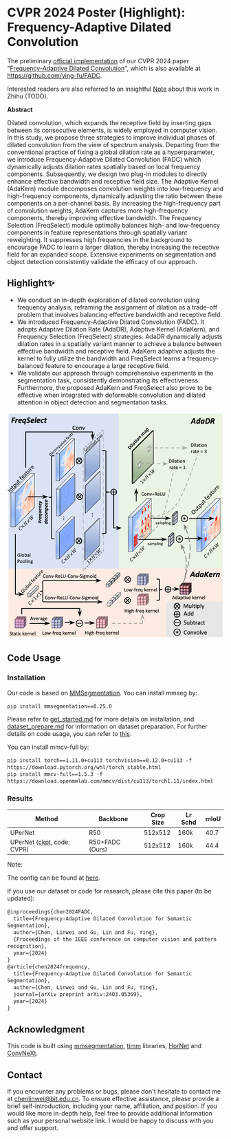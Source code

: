# CVPR 2024 Poster (Highlight): Frequency-Adaptive Dilated Convolution

The preliminary [official implementation](https://github.com/Linwei-Chen/FADC) of our CVPR 2024 paper "[Frequency-Adaptive Dilated Convolution](https://arxiv.org/abs/2403.05369)", which is also available at https://github.com/ying-fu/FADC.

Interested readers are also referred to an insightful [Note]() about this work in Zhihu (TODO). 

**Abstract**

Dilated convolution, which expands the receptive field by inserting gaps between its consecutive elements, is widely employed in computer vision. In this study, we propose three strategies to improve individual phases of dilated convolution from the view of spectrum analysis. Departing from the conventional practice of fixing a global dilation rate as a hyperparameter, we introduce Frequency-Adaptive Dilated Convolution (FADC) which dynamically adjusts dilation rates spatially based on local frequency components. 
Subsequently, we design two plug-in modules to directly enhance effective bandwidth and receptive field size. The Adaptive Kernel (AdaKern) module decomposes convolution weights into low-frequency and high-frequency components, dynamically adjusting the ratio between these components on a per-channel basis. By increasing the high-frequency part of convolution weights, AdaKern captures more high-frequency components, thereby improving effective bandwidth. The Frequency Selection (FreqSelect) module optimally balances high- and low-frequency components in feature representations through spatially variant reweighting. It suppresses high frequencies in the background to encourage FADC to learn a larger dilation, thereby increasing the receptive field for an expanded scope. Extensive experiments on segmentation and object detection consistently validate the efficacy of our approach. 



## Highlight✨

- We conduct an in-depth exploration of dilated convolution using frequency analysis, reframing the assignment of dilation as a trade-off problem that involves balancing effective bandwidth and receptive field.
- We introduced Frequency-Adaptive Dilated Convolution (FADC). It adopts Adaptive Dilation Rate (AdaDR), Adaptive Kernel (AdaKern), and Frequency Selection (FreqSelect) strategies. AdaDR dynamically adjusts dilation rates in a spatially variant manner to achieve a balance between effective bandwidth and receptive field. AdaKern adaptive adjusts the kernel to fully utilize the bandwidth and FreqSelect learns a frequency-balanced feature to encourage a large receptive field.
- We validate our approach through comprehensive experiments in the segmentation task, consistently demonstrating its effectiveness. Furthermore, the proposed AdaKern and FreqSelect also prove to be effective when integrated with deformable convolution and dilated attention in object detection and segmentation tasks.

<img src="README.assets/image-20240401161246300.png" alt="图片描述" width="512">

## Code Usage

### Installation

Our code is based on [MMSegmentation](https://github.com/open-mmlab/mmsegmentation). You can install mmseg by:

```
pip install mmsegmentation==0.25.0
```

Please refer to [get_started.md](https://github.com/open-mmlab/mmsegmentation/blob/main/docs/en/get_started.md#installation) for more details on installation, and [dataset_prepare.md](https://github.com/open-mmlab/mmsegmentation/blob/main/docs/en/user_guides/2_dataset_prepare.md#prepare-datasets) for information on dataset preparation. For further details on code usage, you can refer to [this](https://github.com/raoyongming/HorNet/tree/master/semantic_segmentation).

You can install mmcv-full by: 

```
pip install torch==1.11.0+cu113 torchvision==0.12.0+cu113 -f https://download.pytorch.org/whl/torch_stable.html
pip install mmcv-full==1.5.3 -f https://download.openmmlab.com/mmcv/dist/cu113/torch1.11/index.html
```

### Results

| Method                                                       | Backbone        | Crop Size | Lr Schd | mIoU |
| ------------------------------------------------------------ | --------------- | --------- | ------- | ---- |
| UPerNet                                                      | R50             | 512x512   | 160k    | 40.7 |
| UPerNet ([ckpt](https://pan.baidu.com/s/1uGNefkH1IpYvMZ6cmq5tXw?pwd=CVPR), code: CVPR) | R50+FADC (Ours) | 512x512   | 160k    | 44.4 |

Note:

The config can be found at [here](./configs/FADC).



If you use our dataset or code for research, please cite this paper  (to be updated): 

```
@inproceedings{chen2024FADC,
  title={Frequency-Adaptive Dilated Convolution for Semantic Segmentation},
  author={Chen, Linwei and Gu, Lin and Fu, Ying},
  {Proceedings of the IEEE conference on computer vision and pattern recognition},
  year={2024}
}
@article{chen2024frequency,
  title={Frequency-Adaptive Dilated Convolution for Semantic Segmentation},
  author={Chen, Linwei and Gu, Lin and Fu, Ying},
  journal={arXiv preprint arXiv:2403.05369},
  year={2024}
}
```

## Acknowledgment

This code is built using [mmsegmentation](https://github.com/open-mmlab/mmsegmentation), [timm](https://github.com/rwightman/pytorch-image-models) libraries, [HorNet](https://github.com/raoyongming/HorNet/tree/master/semantic_segmentation#readme) and [ConvNeXt](https://github.com/facebookresearch/ConvNeXt).

## Contact

If you encounter any problems or bugs, please don't hesitate to contact me at [chenlinwei@bit.edu.cn](mailto:chenlinwei@bit.edu.cn). To ensure effective assistance, please provide a brief self-introduction, including your name, affiliation, and position. If you would like more in-depth help, feel free to provide additional information such as your personal website link. I would be happy to discuss with you and offer support.